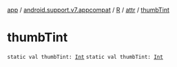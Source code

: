 [app](../../../index.md) / [android.support.v7.appcompat](../../index.md) / [R](../index.md) / [attr](index.md) / [thumbTint](.)

# thumbTint

`static val thumbTint: `[`Int`](https://kotlinlang.org/api/latest/jvm/stdlib/kotlin/-int/index.html)
`static val thumbTint: `[`Int`](https://kotlinlang.org/api/latest/jvm/stdlib/kotlin/-int/index.html)